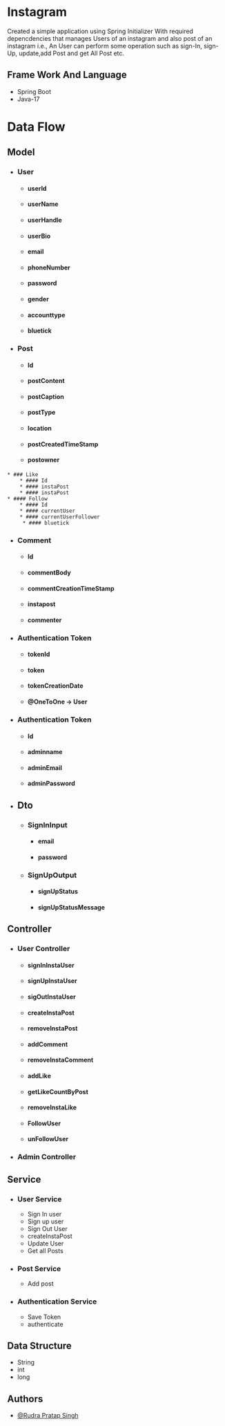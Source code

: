 # Instagram 
Created a simple application using Spring Initializer With required depencdencies that manages Users of an instagram and also post of an  instagram i.e., An User can perform some operation such as sign-In, sign-Up, update,add Post and get All Post etc.

## Frame Work And Language
* Spring Boot 
* Java-17

# Data Flow 
 ## Model
   * ### User
        * #### userId
        * #### userName
        * #### userHandle
        * #### userBio
        * #### email
        * #### phoneNumber
        * #### password
        * #### gender
        * #### accounttype
        * #### bluetick
   * ### Post
        * #### Id
        * #### postContent
        * #### postCaption
        * #### postType
        * #### location
        * #### postCreatedTimeStamp
        * #### postowner

    * ### Like
        * #### Id
        * #### instaPost
        * #### instaPost     
    * #### Follow
        * #### Id
        * #### currentUser
        * #### currentUserFollower
         * #### bluetick
   * ### Comment
        * #### Id
        * #### commentBody
        * #### commentCreationTimeStamp
        * #### instapost
        * #### commenter
            
   * ### Authentication Token
        * #### tokenId
        * #### token
        * #### tokenCreationDate
        * #### @OneToOne -> User 

   * ### Authentication Token
        * #### Id
        * #### adminname
        * #### adminEmail
        * #### adminPassword     
 * ## Dto
   * ### SignInInput 
     * #### email
     * #### password
   * ### SignUpOutput  
     * #### signUpStatus
     * #### signUpStatusMessage  
                
## Controller
  * ### User Controller
    * #### signInInstaUser
    * #### signUpInstaUser
    * #### sigOutInstaUser
    * #### createInstaPost
    * #### removeInstaPost
    * #### addComment
    * #### removeInstaComment
    * #### addLike
    * #### getLikeCountByPost
    * #### removeInstaLike
    * #### FollowUser
    * #### unFollowUser
  * ### Admin Controller
    
## Service 
  * ### User Service
    * Sign In user
    * Sign up user 
    * Sign Out User
    * createInstaPost
    * Update User
    * Get all Posts 
 * ### Post Service
   * Add post
 * ### Authentication Service
   * Save Token
   * authenticate 
## Data Structure
* String
* int
* long 

## Authors

- [@Rudra Pratap Singh](https://github.com/rudrapratapsingh2000)

